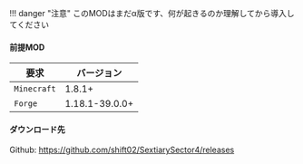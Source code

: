 
!!! danger "注意"
    このMODはまだα版です、何が起きるのか理解してから導入してください

#### 前提MOD

| 要求      | バージョン                          |
| ----------- | ------------------------------------ |
| `Minecraft`       | 1.8.1+  |
| `Forge`       | 1.18.1-39.0.0+ |

#### ダウンロード先

Github: https://github.com/shift02/SextiarySector4/releases